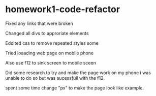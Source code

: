 # homework1-code-refactor

Fixed any links that were broken

Changed all divs to approriate elements

Eddited css to remove repeated styles some

Tried loaading web page on moblie phone 


Also use f12 to sink screen to mobile sceen


Did some research to try and make the page work on my phone
i was unable to do so but was sucessfull with the f12.

spent some time change "px" to make the page look like example.



